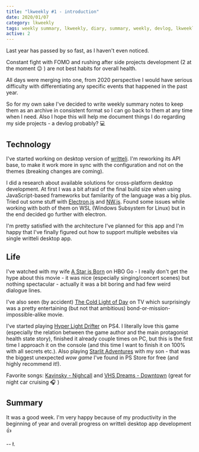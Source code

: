 ```yaml
---
title: "lkweekly #1 - introduction"
date: 2020/01/07
category: lkweekly
tags: weekly summary, lkweekly, diary, summary, weekly, devlog, lkweekly2020
active: 2
---
```


Last year has passed by so fast, as I haven't even noticed.

Constant fight with FOMO and rushing after side projects development (2 at the moment 😉 ) are not best habits for overall health.

All days were merging into one, from 2020 perspective I would have serious difficulty with differentiating any specific events that happened in the past year.

So for my own sake I've decided to write weekly summary notes to keep them as an archive in consistent format so I can go back to them at any time when I need. Also I hope this will help me document things I do regarding my side projects - a devlog probably? 💻

## Technology

I've started working on desktop version of [writteli](https://github.com/writteli/writteli). I'm reworking its API base, to make it work more in sync with the configuration and not on the themes (breaking changes are coming).

I did a research about available solutions for cross-platform desktop development. At first I was a bit afraid of the final build size when using JavaScript-based frameworks but familarity of the language was a big plus. Tried out some stuff with [Electron.js](https://electronjs.org/) and [NW.js](https://nwjs.io/). Found some issues while working with both of them on WSL (Windows Subsystem for Linux) but in the end decided go further with electron.

I'm pretty satisfied with the architecture I've planned for this app and I'm happy that I've finally figured out how to support multiple websites via single writteli desktop app.

## Life

I've watched with my wife [A Star is Born](https://www.imdb.com/title/tt1517451/) on HBO Go - I really don't get the hype about this movie - it was nice (especially singing/concert scenes) but nothing spectacular - actually it was a bit boring and had few weird dialogue lines.

I've also seen (by accident) [The Cold Light of Day](https://www.imdb.com/title/tt1366365/) on TV which surprisingly was a pretty entertaining (but not that ambitious) bond-or-mission-impossible-alike movie.

I've started playing [Hyper Light Drifter](https://www.kickstarter.com/projects/1661802484/hyper-light-drifter) on PS4. I literally love this game (especially the relation between the game author and the main protagonist health state story), finished it already couple times on PC, but this is the first time I approach it on the console (and this time I want to finish it on 100% with all secrets etc.). Also playing [Starlit Adventures](https://starlitadventures.com/) with my son - that was the biggest unexpected *wow game* I've found in PS Store for free (and highly recommend it!).

Favorite songs: [Kavinsky - Nighcall](https://open.spotify.com/track/0U0ldCRmgCqhVvD6ksG63j) and [VHS Dreams - Downtown](https://open.spotify.com/track/0HJOnb3DDcVRcCPErosPS7) (great for night car cruising 🎧 )

## Summary

It was a good week. I'm very happy because of my productivity in the beginning of year and overall progress on writteli desktop app development 👍

-- ł.
